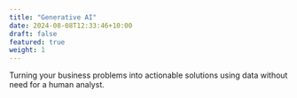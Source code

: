 ```yaml
---
title: "Generative AI"
date: 2024-08-08T12:33:46+10:00
draft: false
featured: true
weight: 1
---
```


Turning your business problems into actionable solutions using data without need for a human analyst.
<!--more-->
